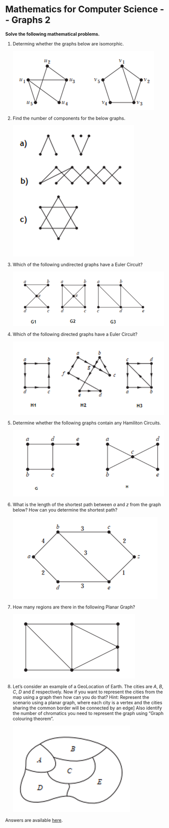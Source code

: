 # Mathematics for Computer Science -- Graphs 2

<script>
MathJax = {
  tex: {
    inlineMath: [['$', '$'], ['\\(', '\\)']]
  },
  svg: {
    fontCache: 'global'
  }
};
</script>
<script type="text/javascript" id="MathJax-script" async
  src="https://cdn.jsdelivr.net/npm/mathjax@3/es5/tex-svg.js">
</script>

**Solve the following mathematical problems.**

1. Determing whether the graphs below are isomorphic.

   ![Graphs](graphs-7.png)

2. Find the number of components for the below graphs.

   ![Graphs](graphs-8.png)

3. Which of the following undirected graphs have a Euler Circuit?

   ![Graphs](graphs-9.png)

4. Which of the following directed graphs have a Euler Circuit?

   ![Graphs](graphs-10.png)

5. Determine whether the following graphs contain any Hamiliton Circuits.

   ![Graphs](graphs-11.png)

6. What is the length of the shortest path between $a$ and $z$ from the graph below? How can you determine the shortest path?

   ![Graphs](graphs-12.png)

7. How many regions are there in the following Planar Graph?

   ![Graphs](graphs-13.png)

8. Let’s consider an example of a GeoLocation of Earth. The cities are $A$, $B$, $C$, $D$ and $E$ respectively. Now if you want to represent the cities from the map using a graph then how can you do that? Hint: Represent the scenario using a planar graph, where each city is a vertex and the cities sharing the common border will be connected by an edge] Also identify the number of chromatics you need to represent the graph using “Graph colouring theorem”. 

   ![Cities](cities.png)

Answers are available [here](exercise-graphs-2-answers).